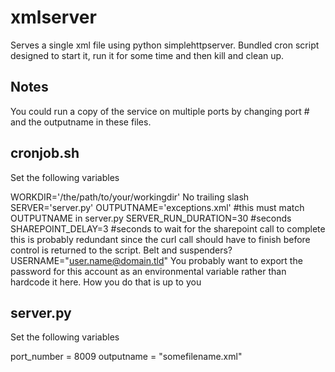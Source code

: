 # xmlserver

Serves a single xml file using python simplehttpserver.
Bundled cron script designed to start it, run it for some time and then kill and clean up.

## Notes
You could run a copy of the service on multiple ports by changing port # and the outputname in these files.

## cronjob.sh
Set the following variables

WORKDIR='/the/path/to/your/workingdir' No trailing slash
SERVER='server.py'
OUTPUTNAME='exceptions.xml' #this must match OUTPUTNAME in server.py
SERVER_RUN_DURATION=30 #seconds
SHAREPOINT_DELAY=3 #seconds to wait for the sharepoint call to complete
 this is probably redundant since the curl call should have to finish
 before control is returned to the script. Belt and suspenders?
USERNAME="user.name@domain.tld"
  You probably want to export the password for this account as an environmental
  variable rather than hardcode it here. How you do that is up to you

## server.py

Set the following variables

port_number = 8009
outputname = "somefilename.xml"
